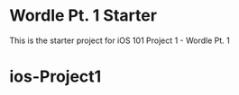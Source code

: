 # Wordle Pt. 1 Starter

This is the starter project for iOS 101 Project 1 - Wordle Pt. 1
# ios-Project1
